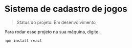 # Sistema de cadastro de jogos

> Status do projeto: Em desenvolvimento

Para rodar esse projeto na sua máquina, digite:

```
npm install react
